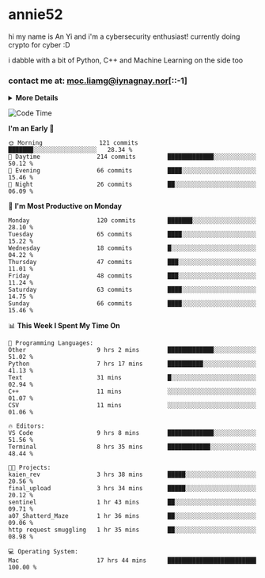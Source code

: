 # annie52 

hi my name is An Yi and i'm a cybersecurity enthusiast!
currently doing crypto for cyber :D

i dabble with a bit of Python, C++ and Machine Learning on the side too

<!--
![trophy](https://github-profile-trophy.vercel.app/?username=yanganyi&theme=discord&no-frame=true&no-bg=false&margin-w=4&row=1)
-->

### contact me at: moc.liamg@iynagnay.nor[::-1] 

<details>
<summary>
  <strong>More Details</strong>
</summary>
<br/>

**main langs**

![Python](https://img.shields.io/badge/-Python-black?style=for-the-badge&logo=python)
![C++](https://img.shields.io/badge/-C%2B%2B-black?style=for-the-badge&logo=c%2B%2B)
![Swift](https://img.shields.io/badge/-Swift-black?style=for-the-badge&logo=swift)

**dev envs**

![VSCode](https://img.shields.io/badge/-VS_Code-black?style=for-the-badge&logo=visualstudiocode)
![Figma](https://img.shields.io/badge/-Figma-black?style=for-the-badge&logo=figma)
![XCode](https://img.shields.io/badge/-XCode-black?style=for-the-badge&logo=xcode)
![Github](https://img.shields.io/badge/-Github-black?style=for-the-badge&logo=github)

**browsers**

![Arc Browser](https://img.shields.io/badge/-Arc-black?style=for-the-badge&logo=arc)
![Opera GX](https://img.shields.io/badge/-Opera_GX-black?style=for-the-badge&logo=operagx)
![Firefox](https://img.shields.io/badge/-Firefox-black?style=for-the-badge&logo=firefox)

**devices**

![macOS](https://img.shields.io/badge/-macOS-black?style=for-the-badge&logo=macos)
![Kali Linux](https://img.shields.io/badge/-Kali-black?style=for-the-badge&logo=kalilinux)
![Windows](https://img.shields.io/badge/-Windows-black?style=for-the-badge&logo=windows11)
![Android](https://img.shields.io/badge/-Android-black?style=for-the-badge&logo=android)

</details>

<!--START_SECTION:waka-->
![Code Time](http://img.shields.io/badge/Code%20Time-185%20hrs%2011%20mins-blue)

**I'm an Early 🐤** 

```text
🌞 Morning                121 commits         ███████░░░░░░░░░░░░░░░░░░   28.34 % 
🌆 Daytime                214 commits         █████████████░░░░░░░░░░░░   50.12 % 
🌃 Evening                66 commits          ████░░░░░░░░░░░░░░░░░░░░░   15.46 % 
🌙 Night                  26 commits          ██░░░░░░░░░░░░░░░░░░░░░░░   06.09 % 
```
📅 **I'm Most Productive on Monday** 

```text
Monday                   120 commits         ███████░░░░░░░░░░░░░░░░░░   28.10 % 
Tuesday                  65 commits          ████░░░░░░░░░░░░░░░░░░░░░   15.22 % 
Wednesday                18 commits          █░░░░░░░░░░░░░░░░░░░░░░░░   04.22 % 
Thursday                 47 commits          ███░░░░░░░░░░░░░░░░░░░░░░   11.01 % 
Friday                   48 commits          ███░░░░░░░░░░░░░░░░░░░░░░   11.24 % 
Saturday                 63 commits          ████░░░░░░░░░░░░░░░░░░░░░   14.75 % 
Sunday                   66 commits          ████░░░░░░░░░░░░░░░░░░░░░   15.46 % 
```


📊 **This Week I Spent My Time On** 

```text
💬 Programming Languages: 
Other                    9 hrs 2 mins        █████████████░░░░░░░░░░░░   51.02 % 
Python                   7 hrs 17 mins       ██████████░░░░░░░░░░░░░░░   41.13 % 
Text                     31 mins             █░░░░░░░░░░░░░░░░░░░░░░░░   02.94 % 
C++                      11 mins             ░░░░░░░░░░░░░░░░░░░░░░░░░   01.07 % 
CSV                      11 mins             ░░░░░░░░░░░░░░░░░░░░░░░░░   01.06 % 

🔥 Editors: 
VS Code                  9 hrs 8 mins        █████████████░░░░░░░░░░░░   51.56 % 
Terminal                 8 hrs 35 mins       ████████████░░░░░░░░░░░░░   48.44 % 

🐱‍💻 Projects: 
kaien_rev                3 hrs 38 mins       █████░░░░░░░░░░░░░░░░░░░░   20.56 % 
final_upload             3 hrs 34 mins       █████░░░░░░░░░░░░░░░░░░░░   20.12 % 
sentinel                 1 hr 43 mins        ██░░░░░░░░░░░░░░░░░░░░░░░   09.71 % 
a07_Shatterd_Maze        1 hr 36 mins        ██░░░░░░░░░░░░░░░░░░░░░░░   09.06 % 
http request smuggling   1 hr 35 mins        ██░░░░░░░░░░░░░░░░░░░░░░░   08.98 % 

💻 Operating System: 
Mac                      17 hrs 44 mins      █████████████████████████   100.00 % 
```


<!--END_SECTION:waka-->

<!--
## a little background

- I am currently studying at [Hwa Chong Junior College](https://www.hci.edu.sg/), subject combi P CP M E
- Currently doing CTFs and [Leetcode](https://leetcode.com/) daily challenges
- Fluent in English and Chinese, learning Russian and Indonesian

<a href="">
  <img align="centre" src="https://github-readme-stats.vercel.app/api?username=yanganyi&count_private=true&include_all_commits=true&show_icons=true&title_color=007bff&text_color=e7e7e7&icon_color=007bff&bg_color=171c28" />
<a />
-->



<!--
![Top Langs](https://github-readme-stats.vercel.app/api/top-langs/?username=yanganyi&layout=compact&title_color=007bff&text_color=e7e7e7&icon_color=007bff&bg_color=171c28)
-->

<!--
**yanganyi/yanganyi** is a ✨ _special_ ✨ repository because its `README.md` (this file) appears on your GitHub profile.

Here are some ideas to get you started:

- 🔭 I’m currently working on ...
- 🌱 I’m currently learning ...
- 👯 I’m looking to collaborate on ...
- 🤔 I’m looking for help with ...
- 💬 Ask me about ...
- 📫 How to reach me: ...
- 😄 Pronouns: ...
- ⚡ Fun fact: ...
-->
